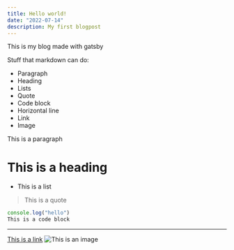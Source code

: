 ```yaml
---
title: Hello world!
date: "2022-07-14"
description: My first blogpost
---
```


This is my blog made with gatsby

Stuff that markdown can do:
 - Paragraph
 - Heading
 - Lists
 - Quote
 - Code block
 - Horizontal line
 - Link
 - Image

This is a paragraph
# This is a heading
- This is a list
> This is a quote
```js
console.log("hello")
This is a code block
```
---
[This is a link](#)
![This is an image](https://picsum.photos/1920/1080 "Image Title")